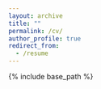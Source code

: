 ```yaml
---
layout: archive
title: ""
permalink: /cv/
author_profile: true
redirect_from:
  - /resume
---
```


{% include base_path %}

<!-- My CV is available [here](/files/CV_YJ.pdf) -->



<!-- Education
======
 --><!-- **Postdoc Research Fellow** in Biostatistics, Fred Hutch, 2023 - present\
Mentor: [Aaron Hudson](https://www.fredhutch.org/en/faculty-lab-directory/hudson-aaron.html), [Peter Gilbert](https://www.fredhutch.org/en/faculty-lab-directory/gilbert-peter.html)
 -->
**Ph.D** in Biostatistics, Emory University, 2023\
Dissertation Advisor: [David Benkeser](https://www.sph.emory.edu/faculty/profile/index.php?FID=8917)\
Dissertation Committee: 
[Holly Janes](https://www.fredhutch.org/en/faculty-lab-directory/janes-holly.html),
[Robert Lyles](https://sph.emory.edu/faculty/profile/index.php?FID=robert-lyles-492),
[Hao Wu](https://www.sph.emory.edu/faculty/profile/index.php?FID=8597)


**M.S.** in Biostatistics, Emory University, 2018\
Thesis Advisor: [Zhaohui "Steve" Qin](https://www.sph.emory.edu/faculty/profile/index.php?FID=8697)



**B.M.** in Clinical Medicine (**M.D.** Equivalency in the US), Fudan University, 2016



